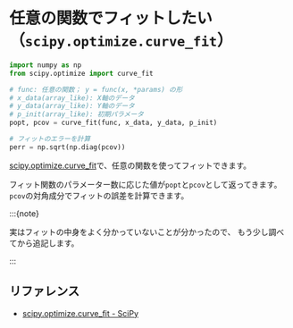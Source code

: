 # 任意の関数でフィットしたい（``scipy.optimize.curve_fit``）

```python
import numpy as np
from scipy.optimize import curve_fit

# func: 任意の関数； y = func(x, *params) の形
# x_data(array_like): X軸のデータ
# y_data(array_like): Y軸のデータ
# p_init(array_like): 初期パラメータ
popt, pcov = curve_fit(func, x_data, y_data, p_init)

# フィットのエラーを計算
perr = np.sqrt(np.diag(pcov))
```

[scipy.optimize.curve_fit](https://docs.scipy.org/doc/scipy/reference/generated/scipy.optimize.curve_fit.html)で、任意の関数を使ってフィットできます。

フィット関数のパラメーター数に応じた値が``popt``と``pcov``として返ってきます。
``pcov``の対角成分でフィットの誤差を計算できます。

:::{note}

実はフィットの中身をよく分かっていないことが分かったので、
もう少し調べてから追記します。

:::

## リファレンス

- [scipy.optimize.curve_fit - SciPy](https://docs.scipy.org/doc/scipy/reference/generated/scipy.optimize.curve_fit.html)


